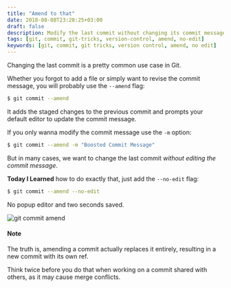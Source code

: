 ```yaml
---
title: "Amend to that"
date: 2018-08-08T23:28:25+03:00
draft: false
description: Modify the last commit without changing its commit message 
tags: [git, commit, git-tricks, version-control, amend, no-edit]
keywords: [git, commit, git tricks, version control, amend, no edit]
---
```

Changing the last commit is a pretty common use case in Git.

Whether you forgot to add a file or simply want to revise the commit message, you will probably use
the `--amend` flag:

```bash
$ git commit --amend
```

It adds the staged changes to the previous commit and prompts your default editor to update the commit
message.

If you only wanna modify the commit message use the `-m` option:

```bash
$ git commit --amend -m "Boosted Commit Message"
```

But in many cases, we want to change the last commit _without editing the commit message_. 

**Today I Learned** how to do exactly that, just add the `--no-edit` flag:

```bash
$ git commit --amend --no-edit
```

No popup editor and two seconds saved.

![git commit amend](https://media.giphy.com/media/88iHW1fhm8Q9W3SRom/giphy.gif)

#### Note

The truth is, amending a commit actually replaces it entirely, resulting in a new commit with its own ref. 

Think twice before you do that when working on a commit shared with others, as it may cause merge conflicts. 

